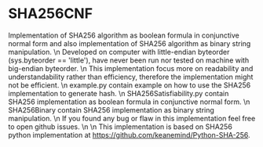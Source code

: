 # SHA256CNF
Implementation of SHA256 algorithm as boolean formula in conjunctive normal form and also implementation of SHA256 algorithm as binary string manipulation. \n
Developed on computer with little-endian byteorder (sys.byteorder == 'little'), have never been run nor tested on machine with big-endian byteorder. \n
This implementation focus more on readability and understandability rather than efficiency, therefore the implementation might not be efficient. \n
example.py contain example on how to use the SHA256 implementation to generate hash. \n
SHA256Satisfiability.py contain SHA256 implementation as boolean formula in conjunctive normal form. \n
SHA256Binary contain SHA256 implementation as binary string manipulation. \n
If you found any bug or flaw in this implementation feel free to open github issues. \n
\n
This implementation is based on SHA256 python implementation at https://github.com/keanemind/Python-SHA-256.
